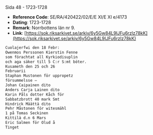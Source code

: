 Sida 48 - 1723-1728

- **Reference Code**: SE/RA/420422/02/E/E XI/E XI e/4173
- **Dating**: 1723-1728
- **Remark**: Norrbottens län nr 9.
- **Link**: [https://sok.riksarkivet.se/arkiv/6y5Gw84L9IJFu6rzlz78kK](https://sok.riksarkivet.se/arkiv/6y5Gw84L9IJFu6rzlz78kK)

```txt linenums="1"
Cuolajerfwi den 18 Febr:
Owenmos Perssonen Kierstin Fenne
som förachtat all Kyrkiodisuplin
och aga säker till 5 C:r S:mt böter.
Kusameth den 25 och 26
Februarii
Staphan Mustonen för uppropetz
försummelsse —
Johan Caipainen dito
Anders Carja Lainen dito
Karin Påls dotter Kåch för
Sabbatzbrott 40 mark Smt
Hindrick Määttä dito
Pehr Måstonen för witesmähl
1 på Tomas Seckinen
Kittilä d.n 6 Mars
Eric Salmen för Olud å
Tinget
```
